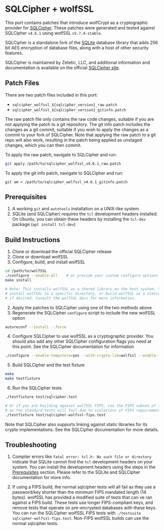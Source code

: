 # SQLCipher + wolfSSL

This port contains patches that introduce wolfCrypt as a cryptographic provider for [SQLCipher](https://github.com/sqlcipher/sqlcipher). These patches were generated and tested against SQLCipher `v4.6.1` using wolfSSL `v5.7.4-stable`.

SQLCipher is a standalone fork of the [SQLite](https://www.sqlite.org/) database library that adds 256 bit AES encryption of database files, along with a host of other security features.

SQLCipher is maintained by Zetetic, LLC, and additional information and documentation is available on the official [SQLCipher site](https://www.zetetic.net/sqlcipher/).


## Patch Files

There are two patch files included in this port:

- `sqlcipher_wolfssl_${sqlcipher_version}_raw.patch`
- `sqlcipher_wolfssl_${sqlcipher_version}_gitinfo.patch`

The raw patch file only contains the raw code changes, suitable if you are not applying the patch to a git repository. The git info patch includes the changes as a git commit, suitable if you wish to apply the changes as a commit to your fork of SQLCipher. Note that applying the raw patch to a git repo will also work, resulting in the patch being applied as unstaged changes, which you can then commit.

To apply the raw patch, navigate to SQLCipher and run:

```sh
git apply /path/to/sqlcipher_wolfssl_v4.6.1_raw.patch
```

To apply the git info patch, navigate to SQLCipher and run:
```
git am < /path/to/sqlcipher_wolfssl_v4.6.1_gitinfo.patch
```

## Prerequisites

1. A working `git` and `autotools` installation on a UNIX-like system
2. SQLite (and SQLCipher) requires the `tcl` development headers installed. On Ubuntu, you can obtain these headers by installing the `tcl-dev` package (`apt install tcl-dev`)

## Build Instructions

1. Clone or download the official SQLCipher release
2. Clone or download wolfSSL
3. Configure, build, and install wolfSSL

```sh
cd /path/to/wolfSSL
./configure --enable-all    # or provide your custom configure options here
make install

# Note: This installs wolfSSL as a shared library on the host system. You can also
# install wolfSSL to a specific directory, or build wolfSSL as a static library
# if desired. Consult the wolfSSL docs for more information.
```

2. Apply the patches to SQLCipher using one of the two methods above
3. Regenerate the SQLCipher `configure` script to include the new wolfSSL option

```sh
autoreconf --install --force
```

4. Configure SQLCipher to use wolfSSL as a cryptographic provider. You should also add any other SQLCipher configuration flags you need at this point. See the SQLCipher documentation for information

```sh
./configure --enable-tempstore=yes --with-crypto-lib=wolfssl --enable-fts5 CFLAGS="-DSQLITE_HAS_CODEC -DSQLCIPHER_TEST" LDFLAGS="-lwolfssl"
```

5. Build SQLCipher and the test fixture

```sh
make
make testfixture
```

6. Run the SQLCipher tests

```sh
./testfixture test/sqlcipher.test

# Or if you are building against wolfSSL FIPS, run the FIPS subset of the tests
# as the standard tests will fail due to violations of FIPS requirements
./testfixture test/sqlcipher-wolfssl-fips.test
```

Note that SQLCipher also supports linking against static libraries for its crypto implementations. See the SQLCipher documentation for more details.

## Troubleshooting

1. Compiler errors like `fatal error: tcl.h: No such file or directory` indicate that SQLite cannot find the `tcl` development headers on your system. You can install the development headers using the steps in the [Prerequisites](##prerequisites) section. Please refer to the SQLite and SQLCipher documentation for more info.


2. If using a FIPS build, the normal sqlcipher tests will all fail as they use a password/key shorter than the minimum FIPS mandated length (14 bytes). wolfSSL has provided a modified suite of tests that can ve ran against a FIPS build. These tests use longer FIPS-compliant keys, and remove tests that operate on pre-encrypted databases with these keys. You can run the SQLCipher wolfSSL FIPS tests with `./testsuite sqlcipher-wolfssl-fips.test`. Non-FIPS wolfSSL builds can use the normal sqlcipher tests.



